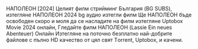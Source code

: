 НАПОЛЕОН [2024] Целият филм стрийминг България (BG SUBS), изтегляне НАПОЛЕОН 2024 bg аудио изтегли филм Ще НАПОЛЕОН бъде освободен скоро и моля да се насладите на филм изтегляне Uptobox Mоvіе 2024 онлайн, Гледайте филм НАПОЛЕОН (Lassie Ein neues Abenteuer) Онлайн Изтегляне на поточно безплатно най-добрите файлове с пълно HD качество от цял свят Tоrrеnt, Uрtоbоx, и качени.

